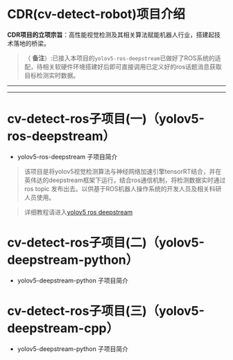 #  CDR(cv-detect-robot)项目介绍
**CDR项目的立项宗旨**：高性能视觉检测及其相关算法赋能机器人行业，搭建起技术落地的桥梁。
> （ **备注**）:已接入本项目的`yolov5-ros-deepstream`已做好了ROS系统的适配，待相关软硬件环境搭建好后即可直接调用已定义好的ros话题消息获取目标检测实时数据。
***
***
#  cv-detect-ros子项目(一)（yolov5-ros-deepstream）
-  yolov5-ros-deepstream 子项目简介
> 该项目是将yolov5视觉检测算法与神经网络加速引擎tensorRT结合，并在英伟达的deepstream框架下运行，结合ros通信机制，将检测数据实时通过ros topic 发布出去。以供基于ROS机器人操作系统的开发人员及相关科研人员使用。

>详细教程请进入[yolov5 ros deepstream](https://github.com/guojianyang/cv-detect-ros/wiki/yolov5-ros-deepstream)

#  cv-detect-ros子项目(二)（yolov5-deepstream-python）
-  yolov5-deepstream-python 子项目简介
#  cv-detect-ros子项目(三)（yolov5-deepstream-cpp）
- yolov5-deepstream-python 子项目简介
